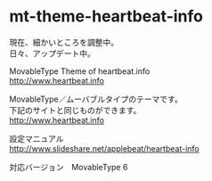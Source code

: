 mt-theme-heartbeat-info
=======================
現在、細かいところを調整中。  
日々、アップデート中。  

MovableType Theme of heartbeat.info  
http://www.heartbeat.info

MovableType／ムーバブルタイプのテーマです。  
下記のサイトと同じものができます。  
http://www.heartbeat.info  

設定マニュアル  
http://www.slideshare.net/applebeat/heartbeat-info

対応バージョン　MovableType 6  
